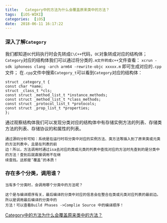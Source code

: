 ```yaml
---
title:   Category中的方法为什么会覆盖原来类中的方法？
tags:  [iOS-WIKI]
categories:  [iOS]
date:  2018-06-11 16:17:22
---
```

### 深入了解`Category`

我们都知道`OC`代码执行时会先转成`C\C++`代码，`OC`对象转成对应的结构体；
`Category`对应的结构体我们可以通过将分类的`.m文件转成c++`文件查看：
`xcrun -sdk iphoneos clang -arch arm64 -rewrite-objc xxxxx.m`
即可生成对应的`.cpp`文件；
在`.cpp`文件中搜索`Category_t`可以看到`Category`对应的结构体：

```
struct _category_t {
const char *name;
struct _class_t *cls;
const struct _method_list_t *instance_methods;
const struct _method_list_t *class_methods;
const struct _protocol_list_t *protocols;
const struct _prop_list_t *properties;
};
```
通过观察结构体我们可以发现分类对应的结构体中有存储实例方法的列表、存储类方法的列表、存储协议的和属性的列表。


```
通过源码分析可知：系统是在运行时将分类中对应的实例方法、类方法等插入到了原来类或元类的方法列表中，且是在列表的前 
边！所以，方法调用时通过isa去对应的类或元类的列表中查找对应的方法时先查到的是分类中的方法！查到后就直接调用不在继
续查找。这即是’覆盖’的本质！

```

### 存在多个分类，调用谁？

```
当有多个分类时，会调用哪个分类中的方法呢？

这个是与编译顺序有关，最后编译的分类中对应的信息会在整合在类或元类对应列表的最前边。所以是调用最后编译的分类中的
方法！可以查看Build Phases ->Complie Source 中的编译顺序！
```


[Category中的方法为什么会覆盖原来类中的方法？](https://www.jianshu.com/p/dd57c39a5e4c)